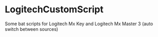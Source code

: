 # LogitechCustomScript
Some bat scripts for Logitech Mx Key and Logitech Mx Master 3 (auto switch between sources)
